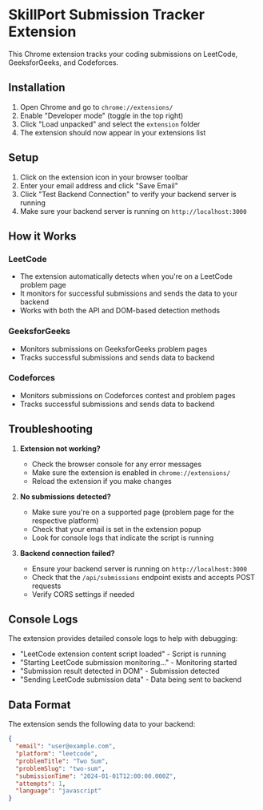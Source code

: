 # SkillPort Submission Tracker Extension

This Chrome extension tracks your coding submissions on LeetCode, GeeksforGeeks, and Codeforces.

## Installation

1. Open Chrome and go to `chrome://extensions/`
2. Enable "Developer mode" (toggle in the top right)
3. Click "Load unpacked" and select the `extension` folder
4. The extension should now appear in your extensions list

## Setup

1. Click on the extension icon in your browser toolbar
2. Enter your email address and click "Save Email"
3. Click "Test Backend Connection" to verify your backend server is running
4. Make sure your backend server is running on `http://localhost:3000`

## How it Works

### LeetCode
- The extension automatically detects when you're on a LeetCode problem page
- It monitors for successful submissions and sends the data to your backend
- Works with both the API and DOM-based detection methods

### GeeksforGeeks
- Monitors submissions on GeeksforGeeks problem pages
- Tracks successful submissions and sends data to backend

### Codeforces
- Monitors submissions on Codeforces contest and problem pages
- Tracks successful submissions and sends data to backend

## Troubleshooting

1. **Extension not working?**
   - Check the browser console for any error messages
   - Make sure the extension is enabled in `chrome://extensions/`
   - Reload the extension if you make changes

2. **No submissions detected?**
   - Make sure you're on a supported page (problem page for the respective platform)
   - Check that your email is set in the extension popup
   - Look for console logs that indicate the script is running

3. **Backend connection failed?**
   - Ensure your backend server is running on `http://localhost:3000`
   - Check that the `/api/submissions` endpoint exists and accepts POST requests
   - Verify CORS settings if needed

## Console Logs

The extension provides detailed console logs to help with debugging:
- "LeetCode extension content script loaded" - Script is running
- "Starting LeetCode submission monitoring..." - Monitoring started
- "Submission result detected in DOM" - Submission detected
- "Sending LeetCode submission data" - Data being sent to backend

## Data Format

The extension sends the following data to your backend:

```json
{
  "email": "user@example.com",
  "platform": "leetcode",
  "problemTitle": "Two Sum",
  "problemSlug": "two-sum",
  "submissionTime": "2024-01-01T12:00:00.000Z",
  "attempts": 1,
  "language": "javascript"
}
``` 